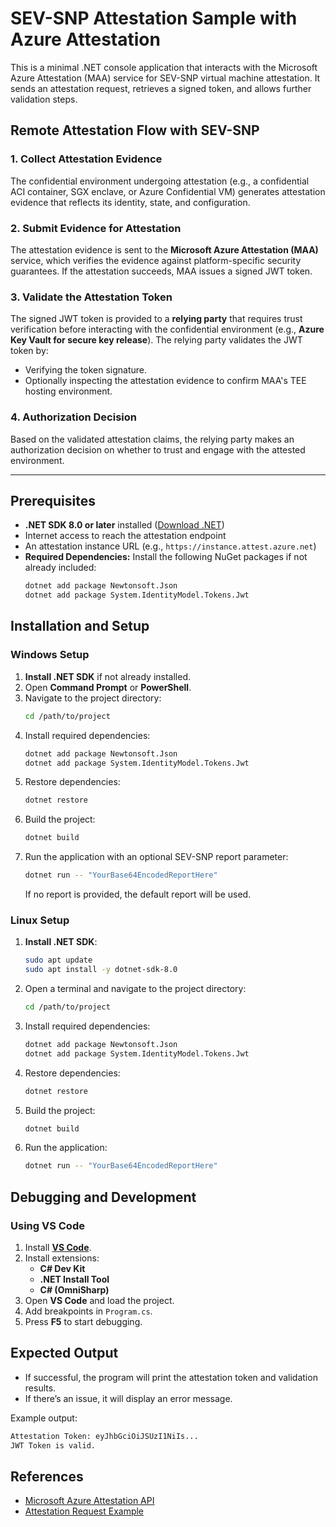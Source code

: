 # SEV-SNP Attestation Sample with Azure Attestation

This is a minimal .NET console application that interacts with the Microsoft Azure Attestation (MAA) service for SEV-SNP virtual machine attestation. It sends an attestation request, retrieves a signed token, and allows further validation steps.

## Remote Attestation Flow with SEV-SNP

### 1. Collect Attestation Evidence
The confidential environment undergoing attestation (e.g., a confidential ACI container, SGX enclave, or Azure Confidential VM) generates attestation evidence that reflects its identity, state, and configuration.

### 2. Submit Evidence for Attestation
The attestation evidence is sent to the **Microsoft Azure Attestation (MAA)** service, which verifies the evidence against platform-specific security guarantees. If the attestation succeeds, MAA issues a signed JWT token.

### 3. Validate the Attestation Token
The signed JWT token is provided to a **relying party** that requires trust verification before interacting with the confidential environment (e.g., **Azure Key Vault for secure key release**). The relying party validates the JWT token by:
- Verifying the token signature.
- Optionally inspecting the attestation evidence to confirm MAA's TEE hosting environment.

### 4. Authorization Decision
Based on the validated attestation claims, the relying party makes an authorization decision on whether to trust and engage with the attested environment.

---

## Prerequisites

- **.NET SDK 8.0 or later** installed ([Download .NET](https://dotnet.microsoft.com/download))
- Internet access to reach the attestation endpoint
- An attestation instance URL (e.g., `https://instance.attest.azure.net`)
- **Required Dependencies:** Install the following NuGet packages if not already included:
  ```sh
  dotnet add package Newtonsoft.Json
  dotnet add package System.IdentityModel.Tokens.Jwt
  ```

## Installation and Setup

### Windows Setup

1. **Install .NET SDK** if not already installed.
2. Open **Command Prompt** or **PowerShell**.
3. Navigate to the project directory:
   ```sh
   cd /path/to/project
   ```
4. Install required dependencies:
   ```sh
   dotnet add package Newtonsoft.Json
   dotnet add package System.IdentityModel.Tokens.Jwt
   ```
5. Restore dependencies:
   ```sh
   dotnet restore
   ```
6. Build the project:
   ```sh
   dotnet build
   ```
7. Run the application with an optional SEV-SNP report parameter:
   ```sh
   dotnet run -- "YourBase64EncodedReportHere"
   ```
   If no report is provided, the default report will be used.

### Linux Setup

1. **Install .NET SDK**:
   ```sh
   sudo apt update
   sudo apt install -y dotnet-sdk-8.0
   ```
2. Open a terminal and navigate to the project directory:
   ```sh
   cd /path/to/project
   ```
3. Install required dependencies:
   ```sh
   dotnet add package Newtonsoft.Json
   dotnet add package System.IdentityModel.Tokens.Jwt
   ```
4. Restore dependencies:
   ```sh
   dotnet restore
   ```
5. Build the project:
   ```sh
   dotnet build
   ```
6. Run the application:
   ```sh
   dotnet run -- "YourBase64EncodedReportHere"
   ```

## Debugging and Development

### Using VS Code

1. Install **[VS Code](https://code.visualstudio.com/)**.
2. Install extensions:
   - **C# Dev Kit**
   - **.NET Install Tool**
   - **C# (OmniSharp)**
3. Open **VS Code** and load the project.
4. Add breakpoints in `Program.cs`.
5. Press **F5** to start debugging.

## Expected Output

- If successful, the program will print the attestation token and validation results.
- If there’s an issue, it will display an error message.

Example output:
```sh
Attestation Token: eyJhbGciOiJSUzI1NiIs...
JWT Token is valid.
```

## References

- [Microsoft Azure Attestation API](https://github.com/Azure/azure-rest-api-specs/tree/main/specification/attestation/data-plane/Microsoft.Attestation/stable/2022-08-01)
- [Attestation Request Example](https://github.com/Azure/azure-rest-api-specs/blob/main/specification/attestation/data-plane/Microsoft.Attestation/stable/2022-08-01/examples/AttestSevSnpVm.json)

